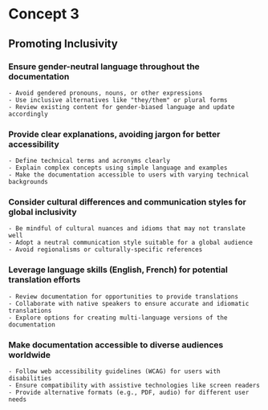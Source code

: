 # Concept 3

 ## Promoting Inclusivity

### Ensure gender-neutral language throughout the documentation
    - Avoid gendered pronouns, nouns, or other expressions
    - Use inclusive alternatives like "they/them" or plural forms
    - Review existing content for gender-biased language and update accordingly

### Provide clear explanations, avoiding jargon for better accessibility
    - Define technical terms and acronyms clearly
    - Explain complex concepts using simple language and examples
    - Make the documentation accessible to users with varying technical backgrounds

### Consider cultural differences and communication styles for global inclusivity
    - Be mindful of cultural nuances and idioms that may not translate well
    - Adopt a neutral communication style suitable for a global audience
    - Avoid regionalisms or culturally-specific references

### Leverage language skills (English, French) for potential translation efforts
    - Review documentation for opportunities to provide translations
    - Collaborate with native speakers to ensure accurate and idiomatic translations
    - Explore options for creating multi-language versions of the documentation

### Make documentation accessible to diverse audiences worldwide
    - Follow web accessibility guidelines (WCAG) for users with disabilities
    - Ensure compatibility with assistive technologies like screen readers
    - Provide alternative formats (e.g., PDF, audio) for different user needs
